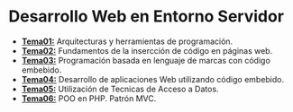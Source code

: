# Desarrollo Web en Entorno Servidor

- [**Tema01:**](TEMA01) Arquitecturas y herramientas de programación.
- [**Tema02:**](TEMA02) Fundamentos de la insercción de código en páginas web.
- [**Tema03:**](TEMA03) Programación basada en lenguaje de marcas con código embebido.
- [**Tema04:**](TEMA04) Desarrollo de aplicaciones Web utilizando código embebido.
- [**Tema05:**](TEMA05) Utilización de Tecnicas de Acceso a Datos.
- [**Tema06:**](TEMA06) POO en PHP. Patrón MVC.